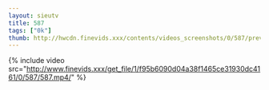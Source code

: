 ```yaml
--- 
layout: sieutv
title: 587
tags: ["0k"]
thumb: http://hwcdn.finevids.xxx/contents/videos_screenshots/0/587/preview.mp4.jpg
---
```

{% include video src="http://www.finevids.xxx/get_file/1/f95b6090d04a38f1465ce31930dc4161/0/587/587.mp4/" %} 
